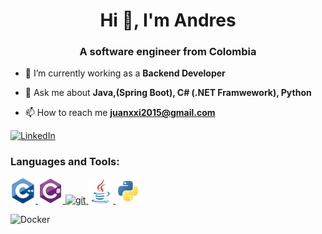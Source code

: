 <h1 align="center">Hi 👋, I'm Andres</h1>
<h3 align="center">A software engineer from Colombia</h3>

- 🔭 I’m currently working as a **Backend Developer**

- 💬 Ask me about **Java,(Spring Boot), C# (.NET Framwework), Python**

- 📫 How to reach me **juanxxi2015@gmail.com**

<a href="https://www.linkedin.com/in/andres-orozco-nunez/"><img src="https://img.shields.io/badge/linkedin-%230077B5.svg?style=for-the-badge&logo=linkedin&logoColor=white" alt="LinkedIn"></a>



<h3 align="left">Languages and Tools:</h3>
<p align="left"> <a href="https://www.w3schools.com/cpp/" target="_blank" rel="noreferrer"> <img src="https://raw.githubusercontent.com/devicons/devicon/master/icons/cplusplus/cplusplus-original.svg" alt="cplusplus" width="40" height="40"/> </a> <a href="https://www.w3schools.com/cs/" target="_blank" rel="noreferrer"> <img src="https://raw.githubusercontent.com/devicons/devicon/master/icons/csharp/csharp-original.svg" alt="csharp" width="40" height="40"/> </a> <a href="https://git-scm.com/" target="_blank" rel="noreferrer"> <img src="https://www.vectorlogo.zone/logos/git-scm/git-scm-icon.svg" alt="git" width="40" height="40"/> </a> <a href="https://www.java.com" target="_blank" rel="noreferrer"> <img src="https://raw.githubusercontent.com/devicons/devicon/master/icons/java/java-original.svg" alt="java" width="40" height="40"/> </a> <a href="https://www.python.org" target="_blank" rel="noreferrer"> <img src="https://raw.githubusercontent.com/devicons/devicon/master/icons/python/python-original.svg" alt="python" width="40" height="40"/> </a> </p>

![Docker](https://img.shields.io/badge/docker-%230db7ed.svg?style=for-the-badge&logo=docker&logoColor=white)
